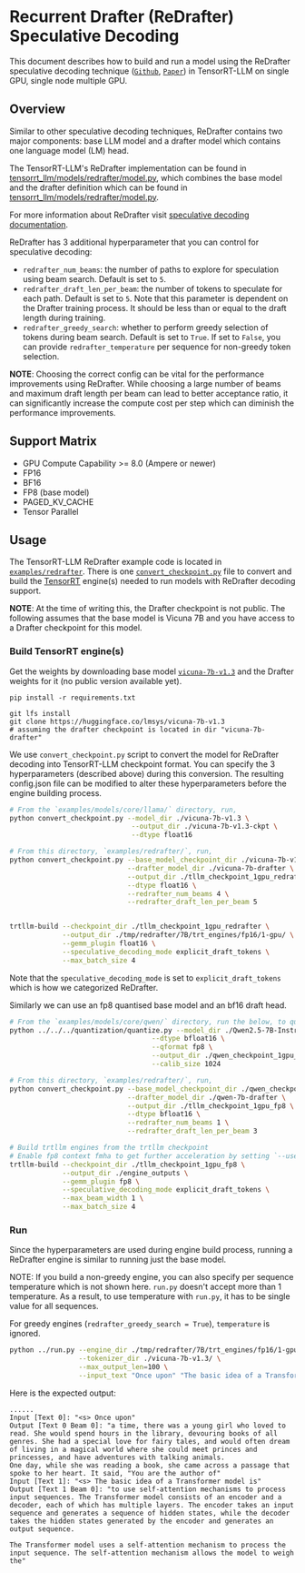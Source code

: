 # Recurrent Drafter (ReDrafter) Speculative Decoding

This document describes how to build and run a model using the ReDrafter speculative decoding technique ([`Github`](https://github.com/apple/ml-recurrent-drafter), [`Paper`](https://arxiv.org/abs/2403.09919)) in TensorRT-LLM on single GPU, single node multiple GPU.

## Overview
Similar to other speculative decoding techniques, ReDrafter contains two major components: base LLM model and a drafter model which contains one language model (LM) head.

The TensorRT-LLM's ReDrafter implementation can be found in [tensorrt_llm/models/redrafter/model.py](../../tensorrt_llm/models/redrafter/model.py), which combines the base model and the drafter definition which can be found in [tensorrt_llm/models/redrafter/model.py](../../tensorrt_llm/models/redrafter/drafter.py).

For more information about ReDrafter visit [speculative decoding documentation](https://nvidia.github.io/TensorRT-LLM/advanced/speculative-decoding.html).

ReDrafter has 3 additional hyperparameter that you can control for speculative decoding:
- `redrafter_num_beams`: the number of paths to explore for speculation using beam search. Default is set to `5`.
- `redrafter_draft_len_per_beam`: the number of tokens to speculate for each path. Default is set to `5`. Note that this parameter is dependent on the Drafter training process. It should be less than or equal to the draft length during training.
- `redrafter_greedy_search`: whether to perform greedy selection of tokens during beam search. Default is set to `True`. If set to `False`, you can provide `redrafter_temperature` per sequence for non-greedy token selection.

**NOTE**: Choosing the correct config can be vital for the performance improvements using ReDrafter.
While choosing a large number of beams and maximum draft length per beam can lead to better acceptance ratio, it can significantly increase the compute cost per step which can diminish the performance improvements.

## Support Matrix
  * GPU Compute Capability >= 8.0 (Ampere or newer)
  * FP16
  * BF16
  * FP8 (base model)
  * PAGED_KV_CACHE
  * Tensor Parallel

## Usage
The TensorRT-LLM ReDrafter example code is located in [`examples/redrafter`](./). There is one [`convert_checkpoint.py`](./convert_checkpoint.py) file to convert and build the [TensorRT](https://developer.nvidia.com/tensorrt) engine(s) needed to run models with ReDrafter decoding support.

**NOTE**: At the time of writing this, the Drafter checkpoint is not public. The following assumes that the base model is Vicuna 7B and you have access to a Drafter checkpoint for this model.

### Build TensorRT engine(s)
Get the weights by downloading base model [`vicuna-7b-v1.3`](https://huggingface.co/lmsys/vicuna-7b-v1.3) and the Drafter weights for it (no public version available yet).

```
pip install -r requirements.txt

git lfs install
git clone https://huggingface.co/lmsys/vicuna-7b-v1.3
# assuming the drafter checkpoint is located in dir "vicuna-7b-drafter"
```

We use `convert_checkpoint.py` script to convert the model for ReDrafter decoding into TensorRT-LLM checkpoint format.
You can specify the 3 hyperparameters (described above) during this conversion. The resulting config.json file can be modified to alter these hyperparameters before the engine building process.

```bash
# From the `examples/models/core/llama/` directory, run,
python convert_checkpoint.py --model_dir ./vicuna-7b-v1.3 \
                              --output_dir ./vicuna-7b-v1.3-ckpt \
                              --dtype float16

# From this directory, `examples/redrafter/`, run,
python convert_checkpoint.py --base_model_checkpoint_dir ./vicuna-7b-v1.3-ckpt \
                             --drafter_model_dir ./vicuna-7b-drafter \
                             --output_dir ./tllm_checkpoint_1gpu_redrafter \
                             --dtype float16 \
                             --redrafter_num_beams 4 \
                             --redrafter_draft_len_per_beam 5


trtllm-build --checkpoint_dir ./tllm_checkpoint_1gpu_redrafter \
             --output_dir ./tmp/redrafter/7B/trt_engines/fp16/1-gpu/ \
             --gemm_plugin float16 \
             --speculative_decoding_mode explicit_draft_tokens \
             --max_batch_size 4
```

Note that the `speculative_decoding_mode` is set to `explicit_draft_tokens` which is how we categorized ReDrafter.

Similarly we can use an fp8 quantised base model and an bf16 draft head.
```bash
# From the `examples/models/core/qwen/` directory, run the below, to quantize model into FP8 and export trtllm checkpoint
python ../../../quantization/quantize.py --model_dir ./Qwen2.5-7B-Instruct/ \
                                   --dtype bfloat16 \
                                   --qformat fp8 \
                                   --output_dir ./qwen_checkpoint_1gpu_fp8 \
                                   --calib_size 1024

# From this directory, `examples/redrafter/`, run,
python convert_checkpoint.py --base_model_checkpoint_dir ./qwen_checkpoint_1gpu_fp8 \
                             --drafter_model_dir ./qwen-7b-drafter \
                             --output_dir ./tllm_checkpoint_1gpu_fp8 \
                             --dtype bfloat16 \
                             --redrafter_num_beams 1 \
                             --redrafter_draft_len_per_beam 3

# Build trtllm engines from the trtllm checkpoint
# Enable fp8 context fmha to get further acceleration by setting `--use_fp8_context_fmha enable`
trtllm-build --checkpoint_dir ./tllm_checkpoint_1gpu_fp8 \
             --output_dir ./engine_outputs \
             --gemm_plugin fp8 \
             --speculative_decoding_mode explicit_draft_tokens \
             --max_beam_width 1 \
             --max_batch_size 4
```

### Run

Since the hyperparameters are used during engine build process, running a ReDrafter engine is similar to running just the base model.

NOTE: If you build a non-greedy engine, you can also specify per sequence temperature which is not shown here. `run.py` doesn't accept more than 1 temperature. As a result, to use temperature with `run.py`, it has to be single value for all sequences.

For greedy engines (`redrafter_greedy_search = True`), `temperature` is ignored.

```bash
python ../run.py --engine_dir ./tmp/redrafter/7B/trt_engines/fp16/1-gpu/ \
                 --tokenizer_dir ./vicuna-7b-v1.3/ \
                 --max_output_len=100 \
                 --input_text "Once upon" "The basic idea of a Transformer model is"
```

Here is the expected output:
```text
......
Input [Text 0]: "<s> Once upon"
Output [Text 0 Beam 0]: "a time, there was a young girl who loved to read. She would spend hours in the library, devouring books of all genres. She had a special love for fairy tales, and would often dream of living in a magical world where she could meet princes and princesses, and have adventures with talking animals.
One day, while she was reading a book, she came across a passage that spoke to her heart. It said, "You are the author of"
Input [Text 1]: "<s> The basic idea of a Transformer model is"
Output [Text 1 Beam 0]: "to use self-attention mechanisms to process input sequences. The Transformer model consists of an encoder and a decoder, each of which has multiple layers. The encoder takes an input sequence and generates a sequence of hidden states, while the decoder takes the hidden states generated by the encoder and generates an output sequence.

The Transformer model uses a self-attention mechanism to process the input sequence. The self-attention mechanism allows the model to weigh the"
```
